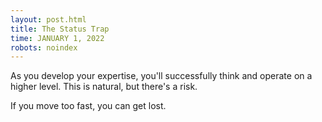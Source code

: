 ```yaml
---
layout: post.html
title: The Status Trap
time: JANUARY 1, 2022
robots: noindex
---
```


As you develop your expertise, you'll successfully think and operate on a higher level. This is natural, but there's a risk.

If you move too fast, you can get lost.